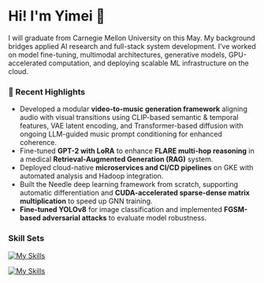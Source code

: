 # Hi! I'm Yimei 👋

I will graduate from Carnegie Mellon University on this May. My background bridges applied AI research and full-stack system development. I’ve worked on model fine-tuning, multimodal architectures, generative models, GPU-accelerated computation, and deploying scalable ML infrastructure on the cloud.

### 🔬 Recent Highlights

- Developed a modular **video-to-music generation framework** aligning audio with visual transitions using CLIP-based semantic & temporal features, VAE latent encoding, and Transformer-based diffusion with ongoing LLM-guided music prompt conditioning for enhanced coherence.
- Fine-tuned **GPT-2 with LoRA** to enhance **FLARE multi-hop reasoning** in a medical **Retrieval-Augmented Generation (RAG)** system.
- Deployed cloud-native **microservices and CI/CD pipelines** on GKE with automated analysis and Hadoop integration.
- Built the Needle deep learning framework from scratch, supporting automatic differentiation and **CUDA-accelerated sparse-dense matrix multiplication** to speed up GNN training.
- **Fine-tuned YOLOv8** for image classification and implemented **FGSM-based adversarial attacks** to evaluate model robustness.

### Skill Sets
[![My Skills](https://skillicons.dev/icons?i=python,pytorch,sklearn,mysql,cpp)](https://skillicons.dev)

[![My Skills](https://skillicons.dev/icons?i=docker,kubernetes,terraform,git,gcp,aws,latex)](https://skillicons.dev)

